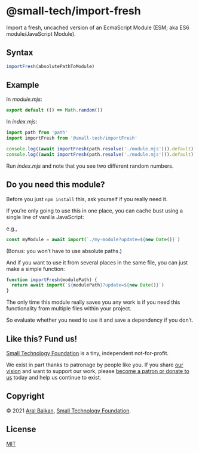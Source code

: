 # @small-tech/import-fresh

Import a fresh, uncached version of an EcmaScript Module (ESM; aka ES6 module/JavaScript Module).

## Syntax

```js
importFresh(absolutePathToModule)
```

## Example

In _module.mjs_:

```js
export default (() => Math.random())
```

In _index.mjs_:

```js
import path from 'path'
import importFresh from '@small-tech/importFresh'

console.log((await importFresh(path.resolve('./module.mjs'))).default)
console.log((await importFresh(path.resolve('./module.mjs'))).default)
```

Run _index.mjs_ and note that you see two different random numbers.

## Do you need this module?

Before you just `npm install` this, ask yourself if you really need it.

If you’re only going to use this in one place, you can cache bust using a single line of vanilla JavaScript:

e.g.,

```js
const myModule = await import(`./my-module?update=${new Date()}`)
```

(Bonus: you won’t have to use absolute paths.)

And if you want to use it from several places in the same file, you can just make a simple function:

```js
function importFresh(modulePath) {
  return await import(`${modulePath}?update=${new Date()}`)
}
```

The only time this module really saves you any work is if you need this functionality from multiple files within your project.

So evaluate whether you need to use it and save a dependency if you don’t.

## Like this? Fund us!

[Small Technology Foundation](https://small-tech.org) is a tiny, independent not-for-profit.

We exist in part thanks to patronage by people like you. If you share [our vision](https://small-tech.org/about/#small-technology) and want to support our work, please [become a patron or donate to us](https://small-tech.org/fund-us) today and help us continue to exist.

## Copyright

&copy; 2021 [Aral Balkan](https://ar.al), [Small Technology Foundation](https://small-tech.org).

## License

[MIT](https://opensource.org/licenses/MIT)
